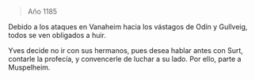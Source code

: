 > Año 1185

Debido a los ataques en Vanaheim hacia los vástagos de Odín y Gullveig, todos se ven obligados a huir.

Yves decide no ir con sus hermanos, pues desea hablar antes con Surt, contarle la profecía, y convencerle de luchar a su lado. Por ello, parte a Muspelheim.